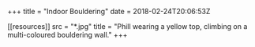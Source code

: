 +++
title = "Indoor Bouldering"
date = 2018-02-24T20:06:53Z

[[resources]]
    src = "*.jpg"
    title = "Phill wearing a yellow top, climbing on a multi-coloured bouldering wall."
+++